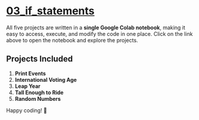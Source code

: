 # **[03_if_statements](https://colab.research.google.com/drive/1m7p0n9e6nwuZ4oq9k_REqxa-nh7OplKe?usp=drive_link)**


All five projects are written in a **single Google Colab notebook**, making it easy to access, execute, and modify the code in one place. Click on the link above to open the notebook and explore the projects.

## **Projects Included**
1. **Print Events**  
2. **International Voting Age**  
3. **Leap Year**  
4. **Tall Enough to Ride**  
5. **Random Numbers**  

Happy coding! 🚀


